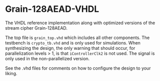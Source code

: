 # Grain-128AEAD-VHDL
The VHDL reference implementation along with optimized versions of the stream cipher Grain-128AEAD.

The top file is `grain_top.vhd` which includes all other components. The testbench is `crypto_tb.vhd` and is only used for simulations.
When synthesizing the design, the only warning that should occur, for parallelization levels > 1, is that `iControllerClk2` is not used. The signal is only used in the non-parallelized version.

See the .vhd files for comments on how to configure the design to your liking.
